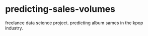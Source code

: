 # predicting-sales-volumes
freelance data science project. predicting album sames in the kpop industry.
